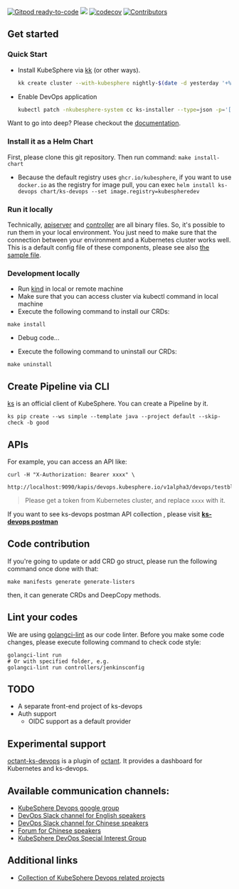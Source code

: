 [![Gitpod ready-to-code](https://img.shields.io/badge/Gitpod-ready--to--code-blue?logo=gitpod)](https://gitpod.io/#https://github.com/kubesphere/ks-devops)
[![](https://goreportcard.com/badge/kubesphere/ks-devops)](https://goreportcard.com/report/kubesphere/ks-devops)
[![codecov](https://codecov.io/gh/kubesphere/ks-devops/branch/master/graph/badge.svg?token=XS8g2CjdNL)](https://codecov.io/gh/kubesphere/ks-devops)
[![Contributors](https://img.shields.io/github/contributors/kubesphere/ks-devops.svg)](https://github.com/kubesphere/ks-devops/graphs/contributors)

## Get started

### Quick Start

- Install KubeSphere via [kk](https://github.com/kubesphere/kubekey/) (or other ways).

  ```bash
  kk create cluster --with-kubesphere nightly-$(date -d yesterday '+%Y%m%d')
  ```

- Enable DevOps application

  ```bash
  kubectl patch -nkubesphere-system cc ks-installer --type=json -p='[{"op": "replace", "path": "/spec/devops/enabled", "value": true}]'
  ```

Want to go into deep? Please checkout the [documentation](docs).

### Install it as a Helm Chart

First, please clone this git repository. Then run command: `make install-chart`

- Because the default registry uses `ghcr.io/kubesphere`, if you want to use `docker.io` as the registry for image pull, you can exec `helm install ks-devops chart/ks-devops --set image.registry=kubespheredev`

### Run it locally

Technically, [apiserver](cmd/apiserver) and [controller](cmd/controller) are all binary files. So,
it's possible to run them in your local environment. You just need to make sure that the connection
between your environment and a Kubernetes cluster works well. This is a default config file of these
components, please see also [the sample file](config/samples/kubesphere.yaml).

### Development locally

- Run [kind](https://github.com/kubernetes-sigs/kind) in local or remote machine
- Make sure that you can access cluster via kubectl command in local machine
- Execute the following command to install our CRDs:

```shell
make install
```

- Debug code...

- Execute the following command to uninstall our CRDs:

```shell
make uninstall
```

## Create Pipeline via CLI

[ks](https://github.com/kubesphere-sigs/ks) is an official client of KubeSphere. You can create a Pipeline by it.

`ks pip create --ws simple --template java --project default --skip-check -b good`

## APIs

For example, you can access an API like:

```shell script
curl -H "X-Authorization: Bearer xxxx" \
  http://localhost:9090/kapis/devops.kubesphere.io/v1alpha3/devops/testblpsz/pipelines
```

> Please get a token from Kubernetes cluster, and replace `xxxx` with it.

If you want to see ks-devops postman API collection , please visit **[ks-devops postman](https://www.postman.com/ks-devops/workspace/kubesphere-devops)**

## Code contribution

If you're going to update or add CRD go struct, please run the following command once done with that:

`make manifests generate generate-listers`

then, it can generate CRDs and DeepCopy methods.

## Lint your codes

We are using [golangci-lint](https://golangci-lint.run/) as our code linter. Before you make some code changes, please execute following command to check code style:

```shell
golangci-lint run
# Or with specified folder, e.g.
golangci-lint run controllers/jenkinsconfig
```

## TODO

- A separate front-end project of ks-devops
- Auth support
  - OIDC support as a default provider

## Experimental support

[octant-ks-devops](https://github.com/LinuxSuRen/octant-ks-devops) is a plugin of [octant](https://github.com/vmware-tanzu/octant/).
It provides a dashboard for Kubernetes and ks-devops.

## Available communication channels:

- [KubeSphere Devops google group](https://groups.google.com/g/kubesphere-sig-devops/)
- [DevOps Slack channel for English speakers](https://kubesphere.slack.com/archives/C010TH02010)
- [DevOps Slack channel for Chinese speakers](https://kubesphere.slack.com/archives/C026V4FBWBW)
- [Forum for Chinese speakers](https://kubesphere.com.cn/forum/t/DevOps)
- [KubeSphere DevOps Special Interest Group](https://github.com/kubesphere/community/tree/master/sig-devops)

## Additional links

- [Collection of KubeSphere Devops related projects](docs/projects.md)
